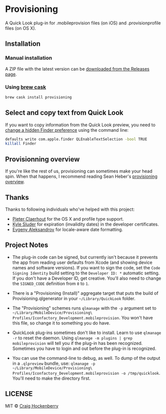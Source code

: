 # Provisioning

A Quick Look plug-in for .mobileprovision files (on iOS) and .provisionprofile files (on OS X).

## Installation

### Manual installation

A ZIP file with the latest version can be [downloaded from the Releases page](https://github.com/chockenberry/Provisioning/releases).

### Using [brew cask](https://caskroom.github.io/)

```bash
brew cask install provisioning
```

## Select and copy text from Quick Look

If you want to copy information from the Quick Look preview, you need to [change a hidden Finder preference](http://www.macworld.com/article/1164668/select_and_copy_text_within_quick_look_previews.html) using the command line:

```bash
defaults write com.apple.finder QLEnableTextSelection -bool TRUE
killall Finder
```

## Provisionning overview

If you're like the rest of us, provisioning can sometimes make your head spin. When that happens, I recommend reading Sean Heber's [provisioning overview](http://bigzaphod.tumblr.com/post/78574849549/provisioning).

## Thanks

Thanks to following individuals who've helped with this project:

* [Pieter Claerhout](https://github.com/pieterclaerhout) for the OS X and profile type support.
* [Kyle Sluder](https://github.com/kylesluder) for expiration (invalidity dates) in the developer certificates.
* [Evgeny Aleksandrov](https://github.com/ealeksandrov) for locale-aware date formatting.


## Project Notes

* The plug-in code can be signed, but currently isn't because it prevents the app from reading user defaults from Xcode (and showing device names and software versions). If you want to sign the code, set the `Code Signing Identity` build setting to the `Developer ID: *` automatic setting. If you don't have a Developer ID, get creative. You'll also need to change the `SIGNED_CODE` definition from `0` to `1`.

* There is a "Provisioning (Install)" aggregate target that puts the build of Provisioning.qlgenerator in your `~/Library/QuickLook` folder.

* The "Provisioning" schemes runs `qlmanage` with the `-p` argument set to `~/Library/MobileDevice/Provisioning\ Profiles/Iconfactory_Development.mobileprovision`. You won't have this file, so change it to something you do have.

* QuickLook plug-ins sometimes don't like to install. Learn to use `qlmanage -r` to reset the daemon. Using `qlmanage -m plugins | grep mobileprovision` will tell you if the plug-in has been recognized. Sometimes you have to login and out before the plug-in is recognized.

* You can use the command-line to debug, as well. To dump of the output in a `.qlpreview` bundle, use: `qlmanage -p ~/Library/MobileDevice/Provisioning\ Profiles/Iconfactory_Development.mobileprovision -o /tmp/quicklook`. You'll need to make the directory first.

## LICENSE

MIT © [Craig Hockenberry](https://github.com/chockenberry)
